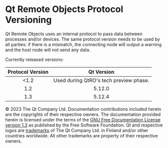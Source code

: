 # Qt Remote Objects Protocol Versioning





Qt Remote Objects uses an internal protocol to pass data between processes and/or devices. The same protocol version needs to be used by all parties: if there is a mismatch, the connecting node will output a warning and the host node will not send any data.

Currently released versions:

| Protocol Version |               Qt Version               |
| :--------------: | :------------------------------------: |
|       <1.2       | Used during QtRO's tech preview phase. |
|       1.2        |                 5.12.0                 |
|       1.3        |                 5.12.4                 |



© 2023 The Qt Company Ltd. Documentation contributions included herein are the copyrights of their respective owners. The documentation provided herein is licensed under the terms of the [GNU Free Documentation License version 1.3](http://www.gnu.org/licenses/fdl.html) as published by the Free Software Foundation. Qt and respective logos are [trademarks](https://doc.qt.io/qt/trademarks.html) of The Qt Company Ltd. in Finland and/or other countries worldwide. All other trademarks are property of their respective owners.